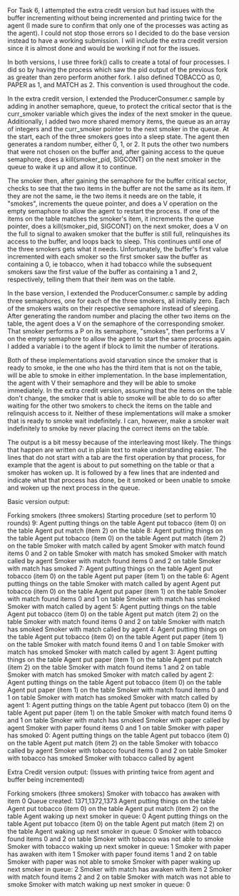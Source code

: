 For Task 6, I attempted the extra credit version but had issues with the buffer incrementing without being incremented and printing twice for the agent (I made sure to confirm that only one of the processes was acting as the agent). I could not stop those errors so I decided to do the base version instead to have a working submission. I will include the extra credit version since it is almost done and would be working if not for the issues.

In both versions, I use three fork() calls to create a total of four processes. I did so by having the process which saw the pid output of the previous fork as greater than zero perform another fork. I also defined TOBACCO as 0, PAPER as 1, and MATCH as 2. This convention is used throughout the code.

In the extra credit version, I extended the ProducerConsumer.c sample by adding in another semaphore, queue, to protect the critical sector that is the curr_smoker variable which gives the index of the next smoker in the queue. Additionally, I added two more shared memory items, the queue as an array of integers and the curr_smoker pointer to the next smoker in the queue. At the start, each of the three smokers goes into a sleep state. The agent then generates a random number, either 0, 1, or 2. It puts the other two numbers that were not chosen on the buffer and, after gaining access to the queue semaphore, does a kill(smoker_pid, SIGCONT) on the next smoker in the queue to wake it up and allow it to continue.

The smoker then, after gaining the semaphore for the buffer critical sector, checks to see that the two items in the buffer are not the same as its item. If they are not the same, ie the two items it needs are on the table, it "smokes", increments the queue pointer, and does a V operation on the empty semaphore to allow the agent to restart the process. If one of the items on the table matches the smoker's item, it increments the queue pointer, does a kill(smoker_pid, SIGCONT) on the next smoker, does a V on the full to signal to awaken smoker that the buffer is still full, relinquishes its access to the buffer, and loops back to sleep. This continues until one of the three smokers gets what it needs. Unfortunately, the buffer's first value incremented with each smoker so the first smoker saw the buffer as containing a 0, ie tobacco, when it had tobacco while the subsequent smokers saw the first value of the buffer as containing a 1 and 2, respectively, telling them that their item was on the table.

In the base version, I extended the ProducerConsumer.c sample by adding three semaphores, one for each of the three smokers, all initially zero. Each of the smokers waits on their respective semaphore instead of sleeping. After generating the random number and placing the other two items on the table, the agent does a V on the semaphore of the corresponding smoker. That smoker performs a P on its semaphore, "smokes", then performs a V on the empty semaphore to allow the agent to start the same process again. I added a variable i to the agent if block to limit the number of iterations.

Both of these implementations avoid starvation since the smoker that is ready to smoke, ie the one who has the third item that is not on the table, will be able to smoke in either implementation. In the base implementation, the agent with V their semaphore and they will be able to smoke immediately. In the extra credit version, assuming that the items on the table don't change, the smoker that is able to smoke will be able to do so after waiting for the other two smokers to check the items on the table and relinquish access to it. Neither of these implementations will make a smoker that is ready to smoke wait indefinitely. I can, however, make a smoker wait indefinitely to smoke by never placing the correct items on the table.

The output is a bit messy because of the interleaving most likely. The things that happen are written out in plain text to make understanding easier. The lines that do not start with a tab are the first operation by that process, for example that the agent is about to put something on the table or that a smoker has woken up. It is followed by a few lines that are indented and indicate what that process has done, be it smoked or been unable to smoke and woken up the next process in the queue.




Basic version output:

Forking smokers (three smokers)
Starting procedure (set to perform 10 rounds)
9: Agent putting things on the table
	Agent put tobacco (item 0) on the table
	Agent put match (item 2) on the table
8: Agent putting things on the table
	Agent put tobacco (item 0) on the table
	Agent put match (item 2) on the table
Smoker with match called by agent
	Smoker with match found items 0 and 2 on table
	Smoker with match has smoked
Smoker with match called by agent
	Smoker with match found items 0 and 2 on table
	Smoker with match has smoked
7: Agent putting things on the table
	Agent put tobacco (item 0) on the table
	Agent put paper (item 1) on the table
6: Agent putting things on the table
Smoker with match called by agent
	Agent put tobacco (item 0) on the table
	Agent put paper (item 1) on the table
	Smoker with match found items 0 and 1 on table
	Smoker with match has smoked
Smoker with match called by agent
5: Agent putting things on the table
	Agent put tobacco (item 0) on the table
	Agent put match (item 2) on the table
	Smoker with match found items 0 and 2 on table
	Smoker with match has smoked
Smoker with match called by agent
4: Agent putting things on the table
	Agent put tobacco (item 0) on the table
	Agent put paper (item 1) on the table
	Smoker with match found items 0 and 1 on table
	Smoker with match has smoked
Smoker with match called by agent
3: Agent putting things on the table
	Agent put paper (item 1) on the table
	Agent put match (item 2) on the table
	Smoker with match found items 1 and 2 on table
	Smoker with match has smoked
Smoker with match called by agent
2: Agent putting things on the table
	Agent put tobacco (item 0) on the table
	Agent put paper (item 1) on the table
	Smoker with match found items 0 and 1 on table
	Smoker with match has smoked
Smoker with match called by agent
1: Agent putting things on the table
	Agent put tobacco (item 0) on the table
	Agent put paper (item 1) on the table
	Smoker with match found items 0 and 1 on table
	Smoker with match has smoked
Smoker with paper called by agent
	Smoker with paper found items 0 and 1 on table
	Smoker with paper has smoked
0: Agent putting things on the table
	Agent put tobacco (item 0) on the table
	Agent put match (item 2) on the table
Smoker with tobacco called by agent
	Smoker with tobacco found items 0 and 2 on table
	Smoker with tobacco has smoked
Smoker with tobacco called by agent




Extra Credit version output:
(Issues with printing twice from agent and buffer being incremented)

Forking smokers (three smokers)
Smoker with tobacco has awaken with item 0
Queue created: 1371,1372,1373
Agent putting things on the table
	Agent put tobacco (item 0) on the table
	Agent put match (item 2) on the table
	Agent waking up next smoker in queue: 0
Agent putting things on the table
	Agent put tobacco (item 0) on the table
	Agent put match (item 2) on the table
	Agent waking up next smoker in queue: 0
	Smoker with tobacco found items 0 and 2 on table
	Smoker with tobacco was not able to smoke
	Smoker with tobacco waking up next smoker in queue: 1
Smoker with paper has awaken with item 1
	Smoker with paper found items 1 and 2 on table
	Smoker with paper was not able to smoke
	Smoker with paper waking up next smoker in queue: 2
Smoker with match has awaken with item 2
	Smoker with match found items 2 and 2 on table
	Smoker with match was not able to smoke
	Smoker with match waking up next smoker in queue: 0
